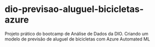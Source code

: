 # dio-previsao-aluguel-bicicletas-azure
Projeto prático do bootcamp de Análise de Dados da DIO. Criando um modelo de previsão de aluguel de bicicletas com Azure Automated ML
